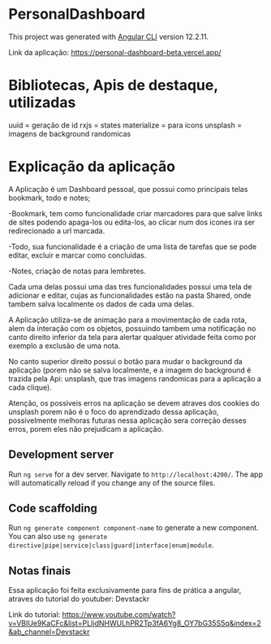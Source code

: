 # PersonalDashboard

This project was generated with [Angular CLI](https://github.com/angular/angular-cli) version 12.2.11.

Link da aplicação: https://personal-dashboard-beta.vercel.app/

# Bibliotecas, Apis de destaque, utilizadas

uuid = geração de id
rxjs = states
materialize = para icons
unsplash = imagens de background randomicas

# Explicação da aplicação

A Aplicação é um Dashboard pessoal, que possui como principais telas bookmark, todo e notes;

-Bookmark, tem como funcionalidade criar marcadores para que salve links de sites podendo apaga-los ou edita-los, ao clicar num dos icones ira ser redirecionado a url marcada.

-Todo, sua funcionalidade é a criação de uma lista de tarefas que se pode editar, excluir e marcar como concluidas.

-Notes, criação de notas para lembretes.

Cada uma delas possui uma das tres funcionalidades possui uma tela de adicionar e editar, cujas as funcionalidades estão na pasta Shared, onde tambem salva localmente os dados de cada uma delas.

A Aplicação utiliza-se de animação para a movimentação de cada rota, alem da interação com os objetos, possuindo tambem uma notificação no canto direito inferior da tela para alertar qualquer atividade feita como por exemplo a exclusão de uma nota.

No canto superior direito possui o botão para mudar o background da aplicação (porem não se salva localmente, e a imagem do background é trazida pela Api: unsplash, que tras imagens randomicas para a aplicação a cada clique).

Atenção, os possiveis erros na aplicação se devem atraves dos cookies do unsplash porem não é o foco do aprendizado dessa aplicação, possivelmente melhoras futuras nessa aplicação sera correção desses erros, porem eles não prejudicam a aplicação.

## Development server

Run `ng serve` for a dev server. Navigate to `http://localhost:4200/`. The app will automatically reload if you change any of the source files.

## Code scaffolding

Run `ng generate component component-name` to generate a new component. You can also use `ng generate directive|pipe|service|class|guard|interface|enum|module`.

## Notas finais

Essa aplicação foi feita exclusivamente para fins de prática a angular, atraves do tutorial do youtuber: Devstackr

Link do tutorial:
https://www.youtube.com/watch?v=VBIUe9KaCFc&list=PLIjdNHWULhPR2Tp3fA6Yg8_OY7bG35S5q&index=2&ab_channel=Devstackr
